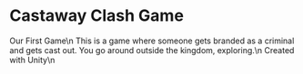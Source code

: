 # Castaway Clash Game
Our First Game\n
This is a game where someone gets branded as a criminal and gets cast out. You go around outside the kingdom, exploring.\n
Created with Unity\n
